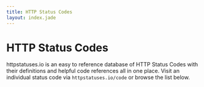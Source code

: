 ```yaml
---
title: HTTP Status Codes
layout: index.jade
---
```


# HTTP Status Codes

httpstatuses.io is an easy to reference database of HTTP Status Codes with their definitions and helpful code references all in one place. Visit an individual status code via `httpstatuses.io/code` or browse the list below.
